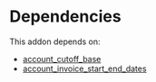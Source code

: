 # Dependencies

This addon depends on:

- [account_cutoff_base](https://github.com/bringout/oca-technical)
- [account_invoice_start_end_dates](https://github.com/bringout/oca-technical)

